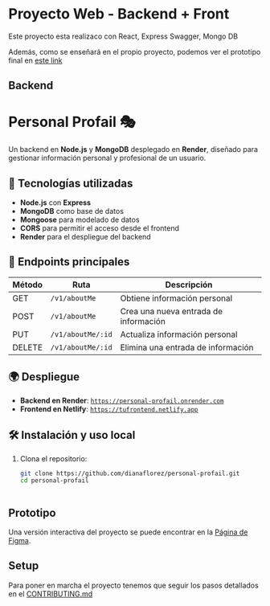 # Proyecto Web - Backend + Front

Este proyecto esta realizaco con React, Express Swagger, Mongo DB

Además, como se enseñará en el propio proyecto, podemos ver el prototipo final en [este link](https://diana-florez-dev.netlify.app/)

## Backend

# Personal Profail 🎭

Un backend en **Node.js** y **MongoDB** desplegado en **Render**, diseñado para gestionar información personal y profesional de un usuario.

## 🚀 Tecnologías utilizadas
- **Node.js** con **Express**
- **MongoDB** como base de datos
- **Mongoose** para modelado de datos
- **CORS** para permitir el acceso desde el frontend
- **Render** para el despliegue del backend

## 📌 Endpoints principales
| Método | Ruta | Descripción |
|--------|------|------------|
| GET    | `/v1/aboutMe` | Obtiene información personal |
| POST   | `/v1/aboutMe` | Crea una nueva entrada de información |
| PUT    | `/v1/aboutMe/:id` | Actualiza información personal |
| DELETE | `/v1/aboutMe/:id` | Elimina una entrada de información |

## 🌍 Despliegue
- **Backend en Render**: [`https://personal-profail.onrender.com`](https://personal-profail.onrender.com)
- **Frontend en Netlify**: [`https://tufrontend.netlify.app`](https://tufrontend.netlify.app)

## 🛠 Instalación y uso local
1. Clona el repositorio:
   ```bash
   git clone https://github.com/dianaflorez/personal-profail.git
   cd personal-profail



## Prototipo

Una versión interactiva del proyecto se puede encontrar en la [Página de Figma](https://www.figma.com/proto/3e43h8TrzwpjfKwXvFxZoP/Taller?page-id=144%3A51&node-id=147%3A3&viewport=254%2C48%2C0.21&scaling=min-zoom&starting-point-node-id=147%3A3).


## Setup

Para poner en marcha el proyecto tenemos que seguir los pasos detallados en el [CONTRIBUTING.md](CONTRIBUTING.MD)